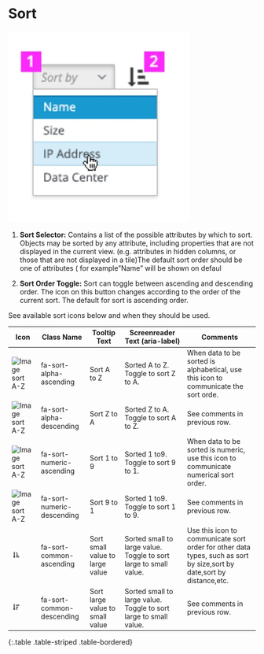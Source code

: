 # Sort

![Image highlighting attribute selector](img/sort_expand.jpeg)


  1. **Sort Selector:** Contains a list of the possible attributes by which to sort. Objects may be sorted by any attribute, including properties that are not displayed in the current view. (e.g. attributes in hidden columns, or those that are not displayed in a tile)The default sort order should be one of attributes ( for example”Name” will be shown on defaul

  1. **Sort Order Toggle:** Sort can toggle between ascending and descending order. The icon on this button changes according to the order of the current sort. The default for sort is ascending order.

  See available sort icons below and when they should be used.


| Icon                                        | Class Name               | Tooltip Text | Screenreader Text (aria-label)       | Comments           |
| ------------------------------------------- | ------------------------ | ------------ | ------------------------------------ | ------------------ |
| <span class="fa fa-sort-alpha-asc">![Image sort A-Z](img/fa-sort-alpha-asc.png)</span> | fa-sort-alpha-ascending  | Sort A to Z | Sorted A to Z. Toggle to sort Z to A. | When data to be sorted is alphabetical, use this icon to communicate the sort orde. |
| <span class="fa fa-sort-alpha-desc">![Image sort A-Z](img/fa-sort-alpha-desc.png)</span> | fa-sort-alpha-descending | Sort Z to A | Sorted Z to A. Toggle to sort A to Z. | See comments in previous row. |
| <span class="fa-sort-numeric-asc.png">![Image sort A-Z](img/fa-sort-numeric-asc.png)</span>  | fa-sort-numeric-ascending | Sort 1 to 9 | Sorted 1 to9. Toggle to sort 9 to 1. | When data to be sorted is numeric, use this icon to communicate numerical sort order. |
| <span class="fa fa-sort-alpha-desc">![Image sort A-Z](img/fa-sort-numeric-desc.png)</span> | fa-sort-numeric-descending | Sort 9 to 1 | Sorted 1 to9. Toggle to sort 1 to 9. | See comments in previous row. |
| <span class="fa fa-sort-alpha-asc">![Image sort A-Z](img/fa-sort-common-asc.jpg)</span>  | fa-sort-common-ascending | Sort small value to large value | Sorted small to large value. Toggle to sort large to small value. | Use this icon to communicate sort order for other data types, such as sort by size,sort by date,sort by distance,etc. |
| <span class="fa fa-sort-alpha-desc">![Image sort A-Z](img/fa-sort-common-desc.jpg)</span> | fa-sort-common-descending | Sort large value to small value | Sorted small to large value. Toggle to sort large to small value. | See comments in previous row. |
{:.table .table-striped .table-bordered}
